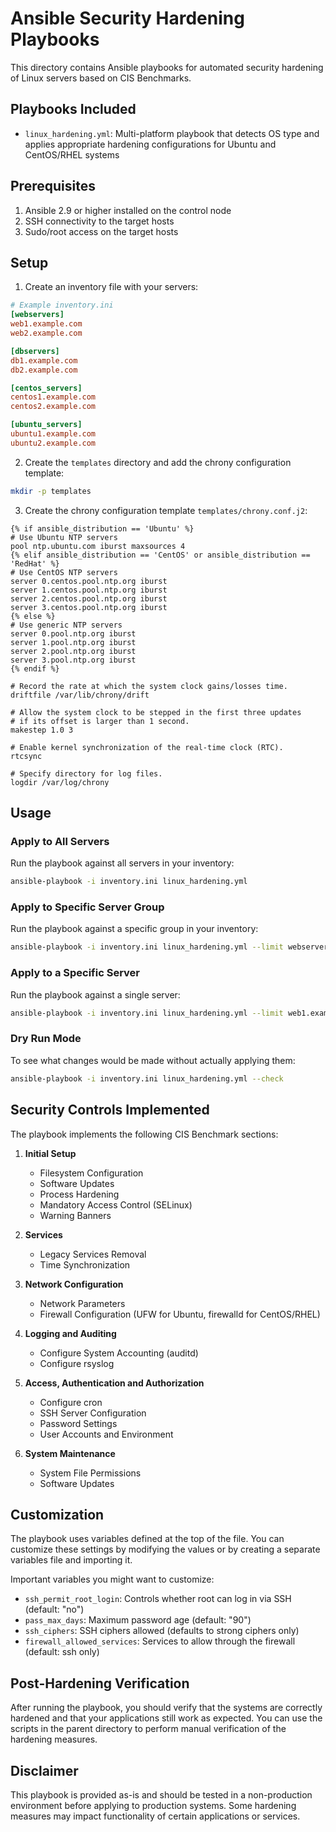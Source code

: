 # Ansible Security Hardening Playbooks

This directory contains Ansible playbooks for automated security hardening of Linux servers based on CIS Benchmarks.

## Playbooks Included

- `linux_hardening.yml`: Multi-platform playbook that detects OS type and applies appropriate hardening configurations for Ubuntu and CentOS/RHEL systems

## Prerequisites

1. Ansible 2.9 or higher installed on the control node
2. SSH connectivity to the target hosts
3. Sudo/root access on the target hosts

## Setup

1. Create an inventory file with your servers:

```ini
# Example inventory.ini
[webservers]
web1.example.com
web2.example.com

[dbservers]
db1.example.com
db2.example.com

[centos_servers]
centos1.example.com
centos2.example.com

[ubuntu_servers]
ubuntu1.example.com
ubuntu2.example.com
```

2. Create the `templates` directory and add the chrony configuration template:

```bash
mkdir -p templates
```

3. Create the chrony configuration template `templates/chrony.conf.j2`:

```
{% if ansible_distribution == 'Ubuntu' %}
# Use Ubuntu NTP servers
pool ntp.ubuntu.com iburst maxsources 4
{% elif ansible_distribution == 'CentOS' or ansible_distribution == 'RedHat' %}
# Use CentOS NTP servers
server 0.centos.pool.ntp.org iburst
server 1.centos.pool.ntp.org iburst
server 2.centos.pool.ntp.org iburst
server 3.centos.pool.ntp.org iburst
{% else %}
# Use generic NTP servers
server 0.pool.ntp.org iburst
server 1.pool.ntp.org iburst
server 2.pool.ntp.org iburst
server 3.pool.ntp.org iburst
{% endif %}

# Record the rate at which the system clock gains/losses time.
driftfile /var/lib/chrony/drift

# Allow the system clock to be stepped in the first three updates
# if its offset is larger than 1 second.
makestep 1.0 3

# Enable kernel synchronization of the real-time clock (RTC).
rtcsync

# Specify directory for log files.
logdir /var/log/chrony
```

## Usage

### Apply to All Servers

Run the playbook against all servers in your inventory:

```bash
ansible-playbook -i inventory.ini linux_hardening.yml
```

### Apply to Specific Server Group

Run the playbook against a specific group in your inventory:

```bash
ansible-playbook -i inventory.ini linux_hardening.yml --limit webservers
```

### Apply to a Specific Server

Run the playbook against a single server:

```bash
ansible-playbook -i inventory.ini linux_hardening.yml --limit web1.example.com
```

### Dry Run Mode

To see what changes would be made without actually applying them:

```bash
ansible-playbook -i inventory.ini linux_hardening.yml --check
```

## Security Controls Implemented

The playbook implements the following CIS Benchmark sections:

1. **Initial Setup**
   - Filesystem Configuration
   - Software Updates
   - Process Hardening
   - Mandatory Access Control (SELinux)
   - Warning Banners

2. **Services**
   - Legacy Services Removal
   - Time Synchronization

3. **Network Configuration**
   - Network Parameters
   - Firewall Configuration (UFW for Ubuntu, firewalld for CentOS/RHEL)

4. **Logging and Auditing**
   - Configure System Accounting (auditd)
   - Configure rsyslog

5. **Access, Authentication and Authorization**
   - Configure cron
   - SSH Server Configuration
   - Password Settings
   - User Accounts and Environment

6. **System Maintenance**
   - System File Permissions
   - Software Updates

## Customization

The playbook uses variables defined at the top of the file. You can customize these settings by modifying the values or by creating a separate variables file and importing it.

Important variables you might want to customize:

- `ssh_permit_root_login`: Controls whether root can log in via SSH (default: "no")
- `pass_max_days`: Maximum password age (default: "90")
- `ssh_ciphers`: SSH ciphers allowed (defaults to strong ciphers only)
- `firewall_allowed_services`: Services to allow through the firewall (default: ssh only)

## Post-Hardening Verification

After running the playbook, you should verify that the systems are correctly hardened and that your applications still work as expected. You can use the scripts in the parent directory to perform manual verification of the hardening measures.

## Disclaimer

This playbook is provided as-is and should be tested in a non-production environment before applying to production systems. Some hardening measures may impact functionality of certain applications or services. 